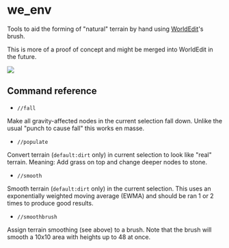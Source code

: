 we_env
======

Tools to aid the forming of "natural" terrain by hand using [WorldEdit](https://github.com/Uberi/Minetest-WorldEdit)'s brush.

This is more of a proof of concept and might be merged into WorldEdit in the future.

![](https://i.imgur.com/O7PodOm.jpg)

## Command reference

* `//fall`

Make all gravity-affected nodes in the current selection fall down.
Unlike the usual "punch to cause fall" this works en masse.

* `//populate`

Convert terrain (`default:dirt` only) in current selection to look like "real" terrain.
Meaning: Add grass on top and change deeper nodes to stone.

* `//smooth`

Smooth terrain (`default:dirt` only) in the current selection.
This uses an exponentially weighted moving average (EWMA) and should be ran 1 or 2 times to produce good results.

* `//smoothbrush`

Assign terrain smoothing (see above) to a brush.
Note that the brush will smooth a 10x10 area with heights up to 48 at once.
